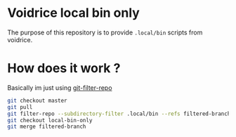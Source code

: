 # Voidrice local bin only

The purpose of this repository is to provide `.local/bin` scripts from voidrice.

# How does it work ?

Basically im just using [git-filter-repo](https://github.com/newren/git-filter-repo)

```sh
git checkout master
git pull
git filter-repo --subdirectory-filter .local/bin --refs filtered-branch --force
git checkout local-bin-only
git merge filtered-branch
```
